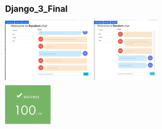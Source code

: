 # Django_3_Final







![Descripción de la imagen](https://github.com/beatriangu/Django_3_Final/blob/main/Screenshot%20from%202024-09-07%2015-09-41.png)



<p align="left">
  <img src="https://github.com/beatriangu/Libft/blob/main/100.png?raw=true" alt="100.png" width="150"/>
</p>
